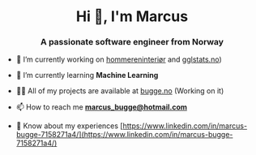 <h1 align="center">Hi 👋, I'm Marcus</h1>
<h3 align="center">A passionate software engineer from Norway</h3>

- 🔭 I’m currently working on [hommereninteriør](hommereninteriør.no) and [gglstats.no](https://www.gglstats.no/))

- 🌱 I’m currently learning **Machine Learning**

- 👨‍💻 All of my projects are available at [bugge.no](bugge.no) (Working on it)

- 📫 How to reach me **marcus_bugge@hotmail.com**

- 📄 Know about my experiences [https://www.linkedin.com/in/marcus-bugge-7158271a4/](https://www.linkedin.com/in/marcus-bugge-7158271a4/)

